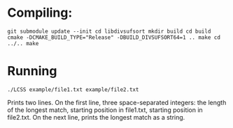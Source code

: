 # Compiling:

`
git submodule update --init
cd libdivsufsort
mkdir build
cd build
cmake -DCMAKE_BUILD_TYPE="Release" -DBUILD_DIVSUFSORT64=1 ..
make
cd ../..
make
`

# Running

`
./LCSS example/file1.txt example/file2.txt
`

Prints two lines. On the first line, three space-separated integers: the length of the longest match, starting position in file1.txt, starting position in file2.txt. On the next line, prints the longest match as a string.

